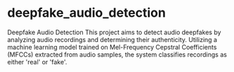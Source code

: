 # deepfake_audio_detection
Deepfake Audio Detection
This project aims to detect audio deepfakes by analyzing audio recordings and determining their authenticity. Utilizing a machine learning model trained on Mel-Frequency Cepstral Coefficients (MFCCs) extracted from audio samples, the system classifies recordings as either 'real' or 'fake'.
